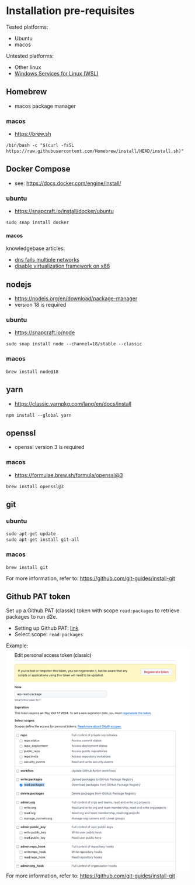 # Installation pre-requisites

Tested platforms: 
- Ubuntu
- macos

Untested platforms: 
- Other linux
- [Windows Services for Linux (WSL)](https://learn.microsoft.com/en-us/windows/wsl/install)

## Homebrew 
- macos package manager

### macos
- https://brew.sh
```
/bin/bash -c "$(curl -fsSL https://raw.githubusercontent.com/Homebrew/install/HEAD/install.sh)"
```

## Docker Compose
- see: https://docs.docker.com/engine/install/

### ubuntu
- https://snapcraft.io/install/docker/ubuntu
```
sudo snap install docker
```

#### macos
knowledgebase articles:
- [dns fails multiple networks](../knowledgebase/docker-compose/dns-fails-multiple-networks.md)
- [disable virtualization framework on x86](../knowledgebase/docker-compose/virtualization-framework-x86.md)

## nodejs 
- https://nodejs.org/en/download/package-manager
- version 18 is required

### ubuntu
- https://snapcraft.io/node
```
sudo snap install node --channel=18/stable --classic 
```

### macos 
```
brew install node@18
```

## yarn
- https://classic.yarnpkg.com/lang/en/docs/install
```
npm install --global yarn
```

## openssl
- openssl version 3 is required
### macos
- https://formulae.brew.sh/formula/openssl@3
```
brew install openssl@3
```

## git
### ubuntu
```
sudo apt-get update
sudo apt-get install git-all
```

### macos 
```
brew install git
```

For more information, refer to: https://github.com/git-guides/install-git

## Github PAT token
Set up a Github PAT (classic) token with scope `read:packages` to retrieve packages to run d2e.
- Setting up Github PAT: [link](https://docs.github.com/en/authentication/keeping-your-account-and-data-secure/managing-your-personal-access-tokens#creating-a-personal-access-token-classic)
- Select scope: ```read:packages```

Example:
![Github PAT token](./../images/setup/github-pat-token.png)
For more information, refer to: https://github.com/git-guides/install-git